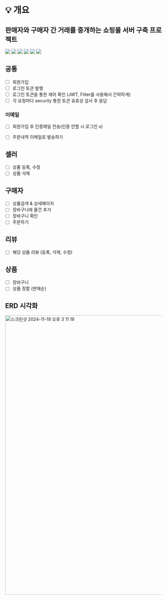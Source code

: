 # 💡 개요
## 판매자와 구매자 간 거래를 중개하는 쇼핑몰 서버 구축 프로젝트

<img src="https://img.shields.io/badge/Java-007396?style=flat-square&logo=Java&logoColor=white"/></a>
<img src="https://img.shields.io/badge/SpringBoot-6DB33F?style=flat-square&logo=SpringBoot&logoColor=white"/></a>
<img src ="https://img.shields.io/badge/MariaDB-003545?style=flat-square&logo=mariadb&logoColor=white"/></a>
<img src="https://img.shields.io/badge/AWS-232F3E?style=flat-square&logo=AmazonAWS&logoColor=white"/></a> 
<img src="https://img.shields.io/badge/-Swagger-%23Clojure?style=flat-square&logo=swagger&logoColor=white"/></a>
<img src="https://img.shields.io/badge/Postman-FF6C37?style=flat-square&logo=Postman&logoColor=white"/></a>

## 공통
- [ ] 회원가입
- [ ] 로그인 토큰 발행
- [ ] 로그인 토큰을 통한 제어 확인 (JWT, Filter를 사용해서 간략하게)
- [ ] 각 요청마다 security 통한 토큰 유효성 검사 후 응답
### 이메일
- [ ] 회원가입 후 인증메일 전송(인증 안할 시 로그인 x)
- [ ] 주문내역 이메일로 발송하기


## 셀러
- [ ] 상품 등록, 수정
- [ ] 상품 삭제
      
## 구매자 
- [ ] 상품검색 & 상세페이지
- [ ] 장바구니에 물건 추가
- [ ] 장바구니 확인
- [ ] 주문하기

## 리뷰 
- [ ] 해당 상품 리뷰 (등록, 삭제, 수정)


## 상품
- [ ] 장바구니
- [ ] 상품 정렬 (판매순)

## ERD 시각화 
<img width="900" alt="스크린샷 2024-11-19 오후 3 11 18" src="https://github.com/user-attachments/assets/d41fbbff-78b4-421c-ab75-66290c07c900">



